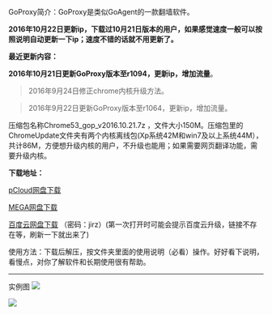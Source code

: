GoProxy简介：GoProxy是类似GoAgent的一款翻墙软件。

**2016年10月22日更新ip，下载过10月21日版本的用户，如果感觉速度一般可以按照说明自动更新一下ip；速度不错的话就不用更新了。**

**最近更新内容：**

**2016年10月21日更新GoProxy版本至r1094，更新ip，增加流量**。

> 2016年9月24日修正chrome内核升级方法。

> 2016年9月22日更新GoProxy版本至r1064，更新ip，增加流量。

压缩包名称Chrome53_gop_v2016.10.21.7z ，文件大小150M。压缩包里的ChromeUpdate文件夹有两个内核离线包(Xp系统42M和win7及以上系统44M），共计86M，方便想升级内核的用户，不升级也能用；如果需要网页翻译功能，需要升级内核。

**下载地址：**

[pCloud网盘下载](https://my.pcloud.com/publink/show?code=XZppN9ZAhghUKCgApyUg7u1sdMDBbhizEjV)

[MEGA网盘下载](https://mega.nz/#!toACkLbJ!u01spK1HgHmOfpgN3yiob5l0D-PAbBFGAuiI77ChE_Y)

[百度云网盘下载](http://pan.baidu.com/s/1mi4jQti) （密码：jirz）(第一次打开时可能会提示百度云升级，链接不存在等，刷新一下就出来了)



使用方法：下载后解压，按文件夹里面的使用说明（必看）操作。好好看下说明，看慢点，对你了解软件和长期使用很有帮助。

***
实例图
![](https://raw.githubusercontent.com/Alvin9999/pac2/master/goagent综合版使用1.png)

![](https://raw.githubusercontent.com/Alvin9999/pac2/master/GOP1.png)